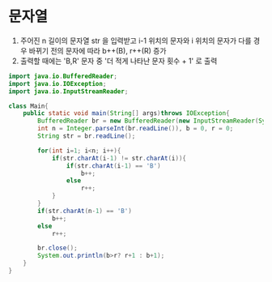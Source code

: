 # 문자열
1. 주어진 n 길이의 문자열 str 을 입력받고 i-1 위치의 문자와 i 위치의 문자가 다를 경우 바뀌기 전의 문자에 따라 b++(B), r++(R) 증가
2. 출력할 때에는 'B,R' 문자 중 '더 적게 나타난 문자 횟수 + 1' 로 출력


```java
import java.io.BufferedReader;
import java.io.IOException;
import java.io.InputStreamReader;

class Main{
    public static void main(String[] args)throws IOException{
        BufferedReader br = new BufferedReader(new InputStreamReader(System.in));
        int n = Integer.parseInt(br.readLine()), b = 0, r = 0;
        String str = br.readLine();

        for(int i=1; i<n; i++){
            if(str.charAt(i-1) != str.charAt(i)){
                if(str.charAt(i-1) == 'B')
                    b++;
                else
                    r++;
            }
        }
        if(str.charAt(n-1) == 'B')
            b++;
        else
            r++;

        br.close();
        System.out.println(b>r? r+1 : b+1);
    }
}
```
